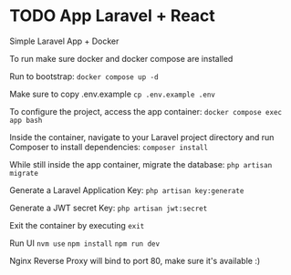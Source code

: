 # TODO App Laravel + React

Simple Laravel App + Docker

To run make sure docker and docker compose are installed

Run to bootstrap:
`docker compose up -d`

Make sure to copy .env.example
`cp .env.example .env`

To configure the project, access the app container:
`docker compose exec app bash`

Inside the container, navigate to your Laravel project directory and run Composer to install dependencies:
`composer install`

While still inside the app container, migrate the database:
`php artisan migrate`

Generate a Laravel Application Key:
`php artisan key:generate`

Generate a JWT secret Key:
`php artisan jwt:secret`

Exit the container by executing
`exit`

Run UI
`nvm use`
`npm install`
`npm run dev`

Nginx Reverse Proxy will bind to port 80, make sure it's available :)
